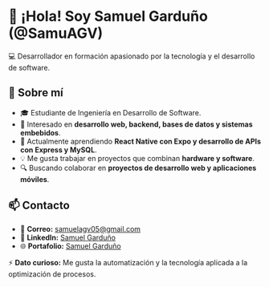 # 👋 ¡Hola! Soy Samuel Garduño (@SamuAGV)

💻 Desarrollador en formación apasionado por la tecnología y el desarrollo de software.  

## 🚀 Sobre mí  
- 🎓 Estudiante de Ingeniería en Desarrollo de Software.  
- 👀 Interesado en **desarrollo web, backend, bases de datos y sistemas embebidos**.  
- 🌱 Actualmente aprendiendo **React Native con Expo y desarrollo de APIs con Express y MySQL**.  
- 💡 Me gusta trabajar en proyectos que combinan **hardware y software**.  
- 🔍 Buscando colaborar en **proyectos de desarrollo web y aplicaciones móviles**.  

## 📫 Contacto  
- 📧 **Correo:** [samuelagv05@gmail.com](mailto:samuelagv05@gmail.com)  
- 💼 **LinkedIn:** [Samuel Garduño](https://www.linkedin.com/in/samuel-gardu%C3%B1o-?utm_source=share&utm_campaign=share_via&utm_content=profile&utm_medium=android_app)
- 🌐 **Portafolio:** [Samuel Garduño](https://portafolio-pi-ten-68.vercel.app/)

⚡ **Dato curioso:** Me gusta la automatización y la tecnología aplicada a la optimización de procesos.
